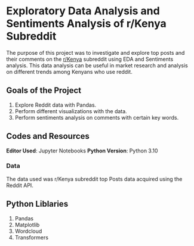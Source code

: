 # Exploratory Data Analysis and Sentiments Analysis of r/Kenya Subreddit

The purpose of this project was to investigate and explore top posts and their comments on the [r/Kenya](https://www.reddit.com/r/Kenya/) subreddit using EDA and Sentiments analysis. This data analysis can be useful in market research and analysis on different trends among Kenyans who use reddit.

## Goals of the Project

1. Explore Reddit data with Pandas.
2. Perform different visualizations with the data.
3. Perform sentiments analysis on comments with certain key words.

## Codes and Resources

**Editor Used**: Jupyter Notebooks
**Python Version**: Python 3.10
### Data
The data used was r/Kenya subreddit top Posts data acquired using the Reddit API.

## Python Liblaries

1. Pandas
2. Matplotlib
3. Wordcloud
4. Transformers
